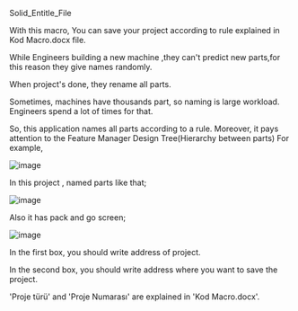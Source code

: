 Solid_Entitle_File

With this macro, You can save your project according to rule explained in Kod Macro.docx file.

While Engineers building a new machine ,they can't predict new parts,for this reason they give names randomly.

When project's done, they rename all parts.

Sometimes, machines have thousands part, so naming is large workload. Engineers spend a lot of times for that.

So, this application names all parts according to a rule. Moreover, it pays attention to the Feature Manager Design Tree(Hierarchy between parts)
For example,


![image](https://user-images.githubusercontent.com/41550105/48915613-601cc680-ee90-11e8-9742-672a016b94c6.png)

In this project , named parts like that;

![image](https://user-images.githubusercontent.com/41550105/48915646-86dafd00-ee90-11e8-82d8-dc9badf18c62.png)

Also it has pack and go screen;

![image](https://user-images.githubusercontent.com/41550105/48915802-0799f900-ee91-11e8-9738-6eb17f6b382e.png)

In the first box, you should write address of project.

In the second box, you should write address where you want to save the project.

'Proje türü' and 'Proje Numarası' are explained in 'Kod Macro.docx'.

